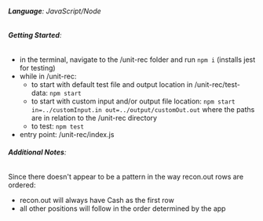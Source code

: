 ###### **Language**: JavaScript/Node

###### **Getting Started**:
- in the terminal, navigate to the /unit-rec folder and run `npm i` (installs jest for testing)
- while in /unit-rec:
  - to start with default test file and output location in /unit-rec/test-data: `npm start`
  - to start with custom input and/or output file location:
    `npm start in=../customInput.in out=../output/customOut.out`
    where the paths are in relation to the /unit-rec directory
  - to test: `npm test`
- entry point: /unit-rec/index.js

###### **Additional Notes**:
Since there doesn't appear to be a pattern in the way recon.out rows are ordered:
- recon.out will always have Cash as the first row
- all other positions will follow in the order determined by the app

